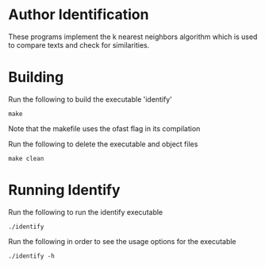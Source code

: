# Author Identification
These programs implement the k nearest neighbors algorithm which is used to compare texts and check for similarities.

# Building

Run the following to build the executable 'identify'

```
make
```

Note that the makefile uses the ofast flag in its compilation

Run the following to delete the executable and object files

```
make clean
```

# Running Identify
Run the following to run the identify executable
```
./identify
```

Run the following in order to see the usage options for the executable
```
./identify -h
```

